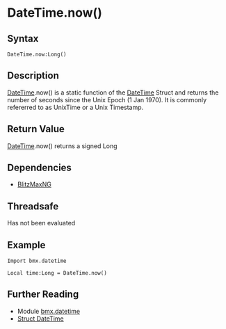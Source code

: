 # DateTime.now()

## Syntax
```DateTime.now:Long()``` 

## Description

[DateTime][2].now() is a static function of the [DateTime][2] Struct and returns the number of seconds since the Unix Epoch (1 Jan 1970). It is commonly refererred to as UnixTime or a Unix Timestamp.

## Return Value
[DateTime][2].now() returns a signed Long

## Dependencies
* [BlitzMaxNG][0]

## Threadsafe
Has not been evaluated

## Example
```
Import bmx.datetime

Local time:Long = DateTime.now()
```

## Further Reading
* Module [bmx.datetime][1]
* [Struct DateTime][2]

[0]: https://blitzmax.org "BlitzMaxNG"
[1]: README.md "bmx.datetime"
[2]: https://github.com/blitzmaxmods/datetime.mod/docs/DateTime.md "Struct DateTime"